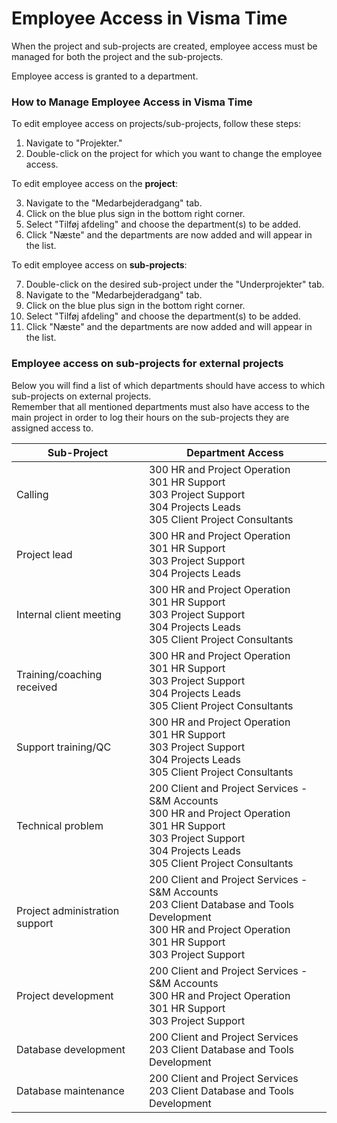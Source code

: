 # Employee Access in Visma Time

When the project and sub-projects are created, employee access must be managed for both the project and the sub-projects.

Employee access is granted to a department.

### How to Manage Employee Access in Visma Time

To edit employee access on projects/sub-projects, follow these steps:

1. Navigate to "Projekter."
2. Double-click on the project for which you want to change the employee access.

To edit employee access on the **project**:

3. Navigate to the "Medarbejderadgang" tab.
4. Click on the blue plus sign in the bottom right corner.
5. Select "Tilføj afdeling" and choose the department(s) to be added.
6. Click "Næste" and the departments are now added and will appear in the list.

To edit employee access on **sub-projects**:

7. Double-click on the desired sub-project under the "Underprojekter" tab.
8. Navigate to the "Medarbejderadgang" tab.
9. Click on the blue plus sign in the bottom right corner.
10. Select "Tilføj afdeling" and choose the department(s) to be added.
11. Click "Næste" and the departments are now added and will appear in the list.

### Employee access on sub-projects for external projects

Below you will find a list of which departments should have access to which sub-projects on external projects.  
Remember that all mentioned departments must also have access to the main project in order to log their hours on the sub-projects they are assigned access to.

| Sub-Project                    | Department Access                                                                                                                                                               |
| ------------------------------ | ------------------------------------------------------------------------------------------------------------------------------------------------------------------------------- |
| Calling                        | 300 HR and Project Operation<br>301 HR Support<br>303 Project Support<br>304 Projects Leads<br>305 Client Project Consultants                                                   |
| Project lead                   | 300 HR and Project Operation<br>301 HR Support<br>303 Project Support<br>304 Projects Leads                                                                                     |
| Internal client meeting        | 300 HR and Project Operation<br>301 HR Support<br>303 Project Support<br>304 Projects Leads<br>305 Client Project Consultants                                                   |
| Training/coaching received     | 300 HR and Project Operation<br>301 HR Support<br>303 Project Support<br>304 Projects Leads<br>305 Client Project Consultants                                                   |
| Support training/QC            | 300 HR and Project Operation<br>301 HR Support<br>303 Project Support<br>304 Projects Leads<br>305 Client Project Consultants                                                   |
| Technical problem              | 200 Client and Project Services - S&M Accounts<br>300 HR and Project Operation<br>301 HR Support<br>303 Project Support<br>304 Projects Leads<br>305 Client Project Consultants |
| Project administration support | 200 Client and Project Services - S&M Accounts<br>203 Client Database and Tools Development<br>300 HR and Project Operation<br>301 HR Support<br>303 Project Support            |
| Project development            | 200 Client and Project Services - S&M Accounts<br>300 HR and Project Operation<br>301 HR Support<br>303 Project Support                                                         |
| Database development           | 200 Client and Project Services<br>203 Client Database and Tools Development                                                                                                    |
| Database maintenance           | 200 Client and Project Services<br>203 Client Database and Tools Development                                                                                                    |
